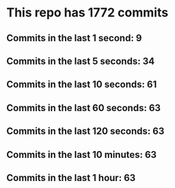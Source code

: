 # This repo has 1772 commits

## Commits in the last 1 second: 9
## Commits in the last 5 seconds: 34
## Commits in the last 10 seconds: 61
## Commits in the last 60 seconds: 63
## Commits in the last 120 seconds: 63
## Commits in the last 10 minutes: 63
## Commits in the last 1 hour: 63
